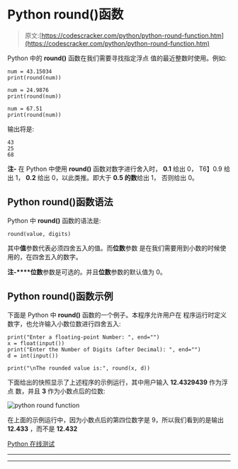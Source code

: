 # Python round()函数

> 原文:[https://codescracker.com/python/python-round-function.htm](https://codescracker.com/python/python-round-function.htm)

Python 中的 **round()** 函数在我们需要寻找指定浮点 值的最近整数时使用。例如:

```
num = 43.15034
print(round(num))

num = 24.9876
print(round(num))

num = 67.51
print(round(num))
```

输出将是:

```
43
25
68
```

**注-** 在 Python 中使用 **round()** 函数对数字进行舍入时， **0.1** 给出 0， T6】0.9 给出 1， **0.2** 给出 0，以此类推。即大于 **0.5 的数**给出 1， 否则给出 0。

## Python round()函数语法

Python 中 **round()** 函数的语法是:

```
round(value, digits)
```

其中**值**参数代表必须四舍五入的值。而**位数**参数 是在我们需要用到小数的时候使用的，在四舍五入的数字。

**注-****位数**参数是可选的。并且**位数**参数的默认值为 0。

## Python round()函数示例

下面是 Python 中 **round()** 函数的一个例子。本程序允许用户在 程序运行时定义数字，也允许输入小数位数进行四舍五入:

```
print("Enter a floating-point Number: ", end="")
x = float(input())
print("Enter the Number of Digits (after Decimal): ", end="")
d = int(input())

print("\nThe rounded value is:", round(x, d))
```

下面给出的快照显示了上述程序的示例运行，其中用户输入 **12.4329439** 作为浮点 数，并且 **3** 作为小数点后的位数:

![python round function](../Images/7ad6155a5fe42ed11d0649e8f4b01fdf.png)

在上面的示例运行中，因为小数点后的第四位数字是 9，所以我们看到的是输出 **12.433** ，而不是 **12.432**

[Python 在线测试](/exam/showtest.php?subid=10)

* * *

* * *